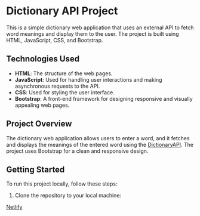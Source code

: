 # Dictionary API Project

This is a simple dictionary web application that uses an external API to fetch word meanings and display them to the user. The project is built using HTML, JavaScript, CSS, and Bootstrap.

## Technologies Used

- **HTML**: The structure of the web pages.
- **JavaScript**: Used for handling user interactions and making asynchronous requests to the API.
- **CSS**: Used for styling the user interface.
- **Bootstrap**: A front-end framework for designing responsive and visually appealing web pages.

## Project Overview

The dictionary web application allows users to enter a word, and it fetches and displays the meanings of the entered word using the [DictionaryAPI](https://dictionaryapi.dev/). The project uses Bootstrap for a clean and responsive design.

## Getting Started

To run this project locally, follow these steps:

1. Clone the repository to your local machine:

[Netlify]()   
